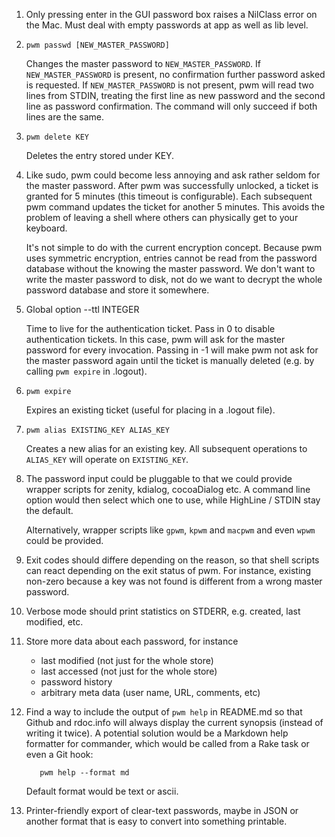 1. Only pressing enter in the GUI password box raises a NilClass error on the Mac. Must deal with empty passwords at app as well as lib level.

1. `pwm passwd [NEW_MASTER_PASSWORD]`

    Changes the master password to `NEW_MASTER_PASSWORD`. If `NEW_MASTER_PASSWORD` is present, no confirmation further password asked is requested. If `NEW_MASTER_PASSWORD` is not present, pwm will read two lines from STDIN, treating the first line as new password and the second line as password confirmation. The command will only succeed if both lines are the same.

1. `pwm delete KEY`

    Deletes the entry stored under KEY.

1.  Like sudo, pwm could become less annoying and ask rather seldom for the master password. After pwm was successfully unlocked, a ticket is granted for 5 minutes (this timeout is configurable). Each subsequent pwm command updates the ticket for another 5 minutes. This avoids the problem of leaving a shell where others can physically get to your keyboard.

    It's not simple to do with the current encryption concept. Because pwm uses symmetric encryption, entries cannot be read from the password database without the knowing the master password. We don't want to write the master password to disk, not do we want to decrypt the whole password database and store it somewhere.

1. Global option --ttl INTEGER

    Time to live for the authentication ticket.
    Pass in 0 to disable authentication tickets. In this case, pwm will ask for the master password for every invocation.
    Passing in -1 will make pwm not ask for the master password again until the ticket is manually deleted (e.g. by calling `pwm expire` in .logout).

1. `pwm expire`

    Expires an existing ticket (useful for placing in a .logout file).

1. `pwm alias EXISTING_KEY ALIAS_KEY`

    Creates a new alias for an existing key. All subsequent operations to `ALIAS_KEY` will operate on `EXISTING_KEY`.

1. The password input could be pluggable to that we could provide wrapper scripts for zenity, kdialog, cocoaDialog etc. A command line option would then select which one to use, while HighLine / STDIN stay the default.

    Alternatively, wrapper scripts like `gpwm`, `kpwm` and `macpwm` and even `wpwm` could be provided.

1. Exit codes should differe depending on the reason, so that shell scripts can react depending on the exit status of pwm. For instance, existing non-zero because a key was not found is different from a wrong master password.

1. Verbose mode should print statistics on STDERR, e.g. created, last modified, etc.

1. Store more data about each password, for instance
    * last modified (not just for the whole store)
    * last accessed (not just for the whole store)
    * password history
    * arbitrary meta data (user name, URL, comments, etc)

1. Find a way to include the output of `pwm help` in README.md so that Github and rdoc.info will always display the current synopsis (instead of writing it twice). A potential solution would be a Markdown help formatter for commander, which would be called from a Rake task or even a Git hook:

          pwm help --format md

    Default format would be text or ascii.

1. Printer-friendly export of clear-text passwords, maybe in JSON or another format that is easy to convert into something printable.
